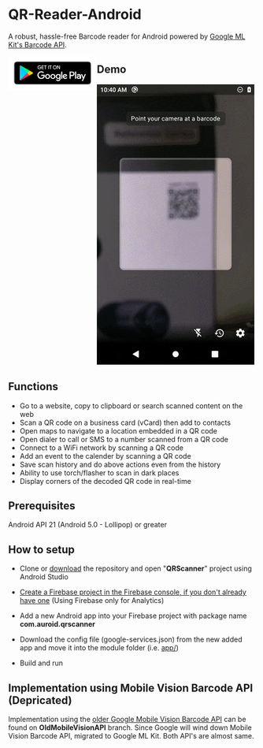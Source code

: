 # QR-Reader-Android
A robust, hassle-free Barcode reader for Android powered by [Google ML Kit's Barcode API](https://developers.google.com/ml-kit/vision/barcode-scanning/).

<a href="https://play.google.com/store/apps/details?id=com.auroid.qrscanner" rel="noopener noreferrer" target="_blank">
<img src="google-play-badge.png" style="float:left" width="180" /></a>



## Demo

![demo gif](demo.gif)

## Functions

- Go to a website, copy to clipboard or search scanned content on the web
- Scan a QR code on a business card (vCard) then add to contacts
- Open maps to navigate to a location embedded in a QR code
- Open dialer to call or SMS to a number scanned from a QR code
- Connect to a WiFi network by scanning a QR code
- Add an event to the calender by scanning a QR code
- Save scan history and do above actions even from the history
- Ability to use torch/flasher to scan in dark places
- Display corners of the decoded QR code in real-time

## Prerequisites

Android API 21 (Android 5.0 - Lollipop) or greater

## How to setup

* Clone or [download](https://github.com/amila93/QR-Reader-Android/archive/master.zip) the repository and open "**QRScanner**" project using Android Studio

* [Create a Firebase project in the Firebase console, if you don't already have one](https://firebase.google.com/docs/android/setup) (Using Firebase only for Analytics)
* Add a new Android app into your Firebase project with package name **com.auroid.qrscanner**
* Download the config file (google-services.json) from the new added app and move it into the module folder (i.e. [app/](./QRScanner/app/))
* Build and run

## Implementation using Mobile Vision Barcode API (Depricated)

Implementation using the [older Google Mobile Vision Barcode API](https://developers.google.com/vision) can be found on **OldMobileVisionAPI** branch. Since Google will wind down Mobile Vision Barcode API, migrated to Google ML Kit. Both API's are almost same. 

